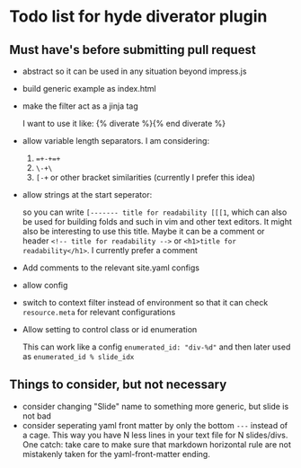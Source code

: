# Todo list for hyde diverator plugin 

## Must have's before submitting pull request

* abstract so it can be used in any situation beyond impress.js
* build generic example as index.html
* make the filter act as a jinja tag

    I want to use it like: {% diverate %}{% end diverate %}

* allow variable length separators. I am considering:

    1. `=+-+=+`
    2. `\-+\`
    3. `[-+` or other bracket similarities (currently I prefer this idea)

* allow strings at the start seperator:

    so you can write `[------- title for readability [[[1`, which can
    also be used for building folds and such in vim and other text
    editors. It might also be interesting to use this title. Maybe it
    can be a comment or header `<!-- title for readability -->` or
    `<h1>title for readability</h1>`. I currently prefer a comment

* Add comments to the relevant site.yaml configs
* allow config
* switch to context filter instead of environment so that it can check
  `resource.meta` for relevant configurations
* Allow setting to control class or id enumeration

    This can work like a config `enumerated_id: "div-%d"` and then later used
    as `enumerated_id % slide_idx`

## Things to consider, but not necessary

* consider changing "Slide" name to something more generic, but slide is
  not bad
* consider seperating yaml front matter by only the bottom `---` instead
  of a cage. This way you have N less lines in your text file for N slides/divs.
  One catch: take care to make sure that markdown horizontal rule are not mistakenly
  taken for the yaml-front-matter ending.



